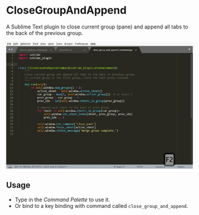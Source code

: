 # CloseGroupAndAppend

A Sublime Text plugin to close current group (pane) and append all tabs to the back of the previous group.

![demo-animation](demo.gif)

## Usage

- Type in the *Command Palette* to use it.
- Or bind to a key binding with command called `close_group_and_append`.
